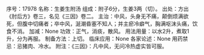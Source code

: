 序号：17978
名称：生姜生附汤
组成：附子6分，生姜3两（切）。
出处：方出《肘后方》卷三，名见《三因》卷二。
主治：中风，头身无不痛，颠倒烦满欲死，但腹中切痛者；卒中风，涎潮昏塞不知人；并主瘀冷癖气，胸满呕沫头痛，饮食不消。
加减：None
功效：正气，消痰，散风。
用法用量：以水2升，煮取1升，分为再服。
制备方法：上切。
临床应用：None
各家论述：None
用药禁忌：忌猪肉、冷水。
附注：《三因》：凡中风，无问冷热虚实皆可服。
